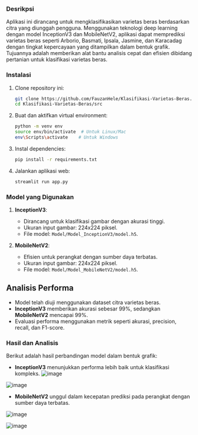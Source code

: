 ### Desrikpsi
Aplikasi ini dirancang untuk mengklasifikasikan varietas beras berdasarkan citra yang diunggah pengguna. Menggunakan teknologi deep learning dengan model InceptionV3 dan MobileNetV2, aplikasi dapat memprediksi varietas beras seperti Arborio, Basmati, Ipsala, Jasmine, dan Karacadag dengan tingkat kepercayaan yang ditampilkan dalam bentuk grafik. Tujuannya adalah memberikan alat bantu analisis cepat dan efisien dibidang pertanian untuk klasifikasi varietas beras.

### Instalasi
1. Clone repository ini:
    ```bash
    git clone https://github.com/FauzanHele/Klasifikasi-Varietas-Beras.git
    cd Klasifikasi-Varietas-Beras/src
    ```
2. Buat dan aktifkan virtual environment:
    ```bash
    python -m venv env
    source env/bin/activate  # Untuk Linux/Mac
    env\Scripts\activate    # Untuk Windows
    ```
3. Instal dependencies:
    ```bash
    pip install -r requirements.txt
    ```
4. Jalankan aplikasi web:
    ```bash
    streamlit run app.py
    ```


### Model yang Digunakan
1. **InceptionV3**:
   - Dirancang untuk klasifikasi gambar dengan akurasi tinggi.
   - Ukuran input gambar: 224x224 piksel.
   - File model: `Model/Model_InceptionV3/model.h5`.

2. **MobileNetV2**:
   - Efisien untuk perangkat dengan sumber daya terbatas.
   - Ukuran input gambar: 224x224 piksel.
   - File model: `Model/Model_MobileNetV2/model.h5`.
## Analisis Performa
- Model telah diuji menggunakan dataset citra varietas beras.
- **InceptionV3** memberikan akurasi sebesar 99%, sedangkan **MobileNetV2** mencapai 99%.
- Evaluasi performa menggunakan metrik seperti akurasi, precision, recall, dan F1-score.


### Hasil dan Analisis
Berikut adalah hasil perbandingan model dalam bentuk grafik:
- **InceptionV3** menunjukkan performa lebih baik untuk klasifikasi kompleks.
![image](https://github.com/user-attachments/assets/48315657-e62e-4e06-9b3c-7f85d1478a07)

![image](https://github.com/user-attachments/assets/dd2b2fac-f817-4311-b8ff-5b5065406052)


- **MobileNetV2** unggul dalam kecepatan prediksi pada perangkat dengan sumber daya terbatas.
  
![image](https://github.com/user-attachments/assets/b3ab1d18-282f-4c89-870d-c726d283bb05)

![image](https://github.com/user-attachments/assets/89e7d854-5f40-412e-aebd-6463e1c596a6)


  
